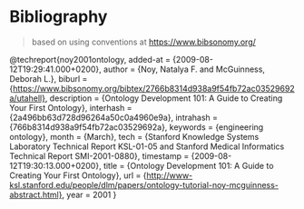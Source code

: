 # Bibliography

> based on using conventions at <https://www.bibsonomy.org/>

@techreport{noy2001ontology,
  added-at = {2009-08-12T19:29:41.000+0200},
  author = {Noy, Natalya F. and McGuinness, Deborah L.},
  biburl = {https://www.bibsonomy.org/bibtex/2766b8314d938a9f54fb72ac03529692a/utahell},
  description = {Ontology Development 101: A Guide to Creating Your First Ontology},
  interhash = {2a496bb63d728d96264a50c0a4960e9a},
  intrahash = {766b8314d938a9f54fb72ac03529692a},
  keywords = {engineering ontology},
  month = {March},
  tech = {Stanford Knowledge Systems Laboratory Technical Report KSL-01-05 and Stanford Medical Informatics Technical Report SMI-2001-0880},
  timestamp = {2009-08-12T19:30:13.000+0200},
  title = {Ontology Development 101: A Guide to Creating Your First Ontology},
  url = {http://www-ksl.stanford.edu/people/dlm/papers/ontology-tutorial-noy-mcguinness-abstract.html},
  year = 2001
}
